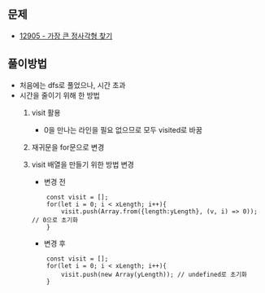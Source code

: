 ## 문제
- [12905 - 가장 큰 정사각형 찾기](https://programmers.co.kr/learn/courses/30/lessons/12905?language=javascript)

## 풀이방법
- 처음에는 dfs로 풀었으나, 시간 초과
- 시간을 줄이기 위해 한 방법
    1. visit 활용
        - 0을 만나는 라인을 필요 없으므로 모두 visited로 바꿈
    2. 재귀문을 for문으로 변경
    3. visit 배열을 만들기 위한 방법 변경
        - 변경 전
        ```
            const visit = [];
            for(let i = 0; i < xLength; i++){
                visit.push(Array.from({length:yLength}, (v, i) => 0)); // 0으로 초기화
            }
        ```

        - 변경 후
        ```
            const visit = [];
            for(let i = 0; i < xLength; i++){
                visit.push(new Array(yLength)); // undefined로 초기화
            }
        ```
        